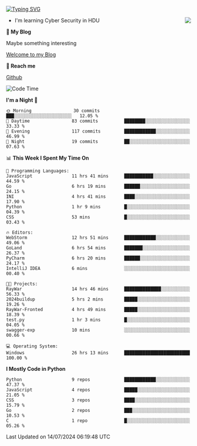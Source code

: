 [![Typing SVG](https://readme-typing-svg.herokuapp.com?font=Fira+Code&pause=1000&random=false&width=450&height=60&lines=Hello+%F0%9F%91%8B%F0%9F%8F%BB;I'm+JBNRZ)](https://git.io/typing-svg)

<a href="#">
  <img align="right" src="https://github-readme-stats.vercel.app/api?username=JBNRZ&show_icons=true&bg_color=15,f2f7fd,E0EAFC" />
</a>

- I'm learning Cyber Security in HDU

 **🌱 My Blog**

Maybe something interesting

[Welcome to my Blog](https://jbnrz.com.cn/)

 **💬 Reach me** 

[Github](https://github.com/JBNRZ)


<!--START_SECTION:waka-->
![Code Time](http://img.shields.io/badge/Code%20Time-596%20hrs%2041%20mins-blue)

**I'm a Night 🦉** 

```text
🌞 Morning                30 commits          ███░░░░░░░░░░░░░░░░░░░░░░   12.05 % 
🌆 Daytime                83 commits          ████████░░░░░░░░░░░░░░░░░   33.33 % 
🌃 Evening                117 commits         ████████████░░░░░░░░░░░░░   46.99 % 
🌙 Night                  19 commits          ██░░░░░░░░░░░░░░░░░░░░░░░   07.63 % 
```


📊 **This Week I Spent My Time On** 

```text
💬 Programming Languages: 
JavaScript               11 hrs 41 mins      ███████████░░░░░░░░░░░░░░   44.59 % 
Go                       6 hrs 19 mins       ██████░░░░░░░░░░░░░░░░░░░   24.15 % 
INI                      4 hrs 41 mins       ████░░░░░░░░░░░░░░░░░░░░░   17.90 % 
Python                   1 hr 9 mins         █░░░░░░░░░░░░░░░░░░░░░░░░   04.39 % 
CSS                      53 mins             █░░░░░░░░░░░░░░░░░░░░░░░░   03.43 % 

🔥 Editors: 
WebStorm                 12 hrs 51 mins      ████████████░░░░░░░░░░░░░   49.06 % 
GoLand                   6 hrs 54 mins       ███████░░░░░░░░░░░░░░░░░░   26.37 % 
PyCharm                  6 hrs 20 mins       ██████░░░░░░░░░░░░░░░░░░░   24.17 % 
IntelliJ IDEA            6 mins              ░░░░░░░░░░░░░░░░░░░░░░░░░   00.40 % 

🐱‍💻 Projects: 
RayWar                   14 hrs 46 mins      ██████████████░░░░░░░░░░░   56.33 % 
2024buildup              5 hrs 2 mins        █████░░░░░░░░░░░░░░░░░░░░   19.26 % 
RayWar-Fronted           4 hrs 49 mins       █████░░░░░░░░░░░░░░░░░░░░   18.39 % 
test.py                  1 hr 3 mins         █░░░░░░░░░░░░░░░░░░░░░░░░   04.05 % 
swagger-exp              10 mins             ░░░░░░░░░░░░░░░░░░░░░░░░░   00.66 % 

💻 Operating System: 
Windows                  26 hrs 13 mins      █████████████████████████   100.00 % 
```

**I Mostly Code in Python** 

```text
Python                   9 repos             ████████████░░░░░░░░░░░░░   47.37 % 
JavaScript               4 repos             █████░░░░░░░░░░░░░░░░░░░░   21.05 % 
CSS                      3 repos             ████░░░░░░░░░░░░░░░░░░░░░   15.79 % 
Go                       2 repos             ███░░░░░░░░░░░░░░░░░░░░░░   10.53 % 
C                        1 repo              █░░░░░░░░░░░░░░░░░░░░░░░░   05.26 % 
```




 Last Updated on 14/07/2024 06:19:48 UTC
<!--END_SECTION:waka-->
